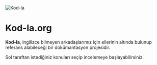 <!--- Home.md --->

![Kod-la](/_media/logo.png)

# Kod-la.org

**Kod-la**, ingilizce bilmeyen arkadaşlarımız için ellerinin altında bulunup referans alabileceği bir dokümantasyon projesidir.

Sol taraftan istediğiniz konuları seçip incelemeye başlayabilirsiniz.
